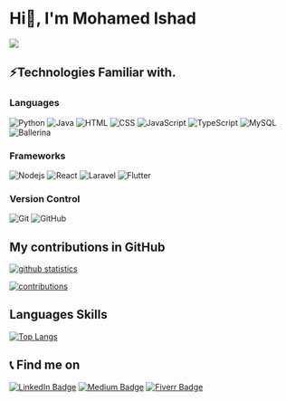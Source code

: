 # Hi👋, I'm Mohamed Ishad
![](https://komarev.com/ghpvc/?username=Ishad-M-I-M&style=for-the-badge)
## ⚡Technologies Familiar with.
### Languages
![Python](https://img.shields.io/badge/-python-white?style=for-the-badge&labelColor=000000&logo=python)
![Java](https://img.shields.io/badge/-java-white?style=for-the-badge&labelColor=000000&logo=java)
![HTML](https://img.shields.io/badge/-html-white?style=for-the-badge&labelColor=000000&logo=html5)
![CSS](https://img.shields.io/badge/-css-white?style=for-the-badge&labelColor=000000&logo=css3)
![JavaScript](https://img.shields.io/badge/-JavaScript-white?style=for-the-badge&labelColor=000000&logo=javascript)
![TypeScript](https://img.shields.io/badge/-TypeScript-white?style=for-the-badge&labelColor=000000&logo=typescript)
![MySQL](https://img.shields.io/badge/-MySQL-white?style=for-the-badge&labelColor=000000&logo=mysql)
![Ballerina](https://img.shields.io/badge/-Ballerina-white?style=for-the-badge&labelColor=000000&logo=ballerina)

### Frameworks
![Nodejs](https://img.shields.io/badge/-Nodejs-white?style=for-the-badge&labelColor=000000&logo=Node.js)
![React](https://img.shields.io/badge/-React-white?style=for-the-badge&labelColor=000000&logo=react)
![Laravel](https://img.shields.io/badge/-Laravel-white?style=for-the-badge&labelColor=000000&logo=laravel)
![Flutter](https://img.shields.io/badge/-Flutter-white?style=for-the-badge&labelColor=000000&logo=flutter)

### Version Control
![Git](https://img.shields.io/badge/-Git-white?style=for-the-badge&labelColor=000000&logo=git)
![GitHub](https://img.shields.io/badge/-GitHub-white?style=for-the-badge&labelColor=000000&logo=github)

## My contributions in GitHub
[![github statistics](https://github-readme-stats.vercel.app/api?username=Ishad-M-I-M&include_all_commits=true&count_private=true&show_icons=true)](https://github-readme-stats.vercel.app/api?username=Ishad-M-I-M&include_all_commits=true&count_private=true&show_icons=true)

[![contributions](https://github-readme-streak-stats.herokuapp.com/?user=Ishad-M-I-M)](https://github-readme-streak-stats.herokuapp.com/?user=Ishad-M-I-M)


## Languages Skills
[![Top Langs](https://cr-skills-chart-widget.azurewebsites.net/api/api?username=Ishad-M-I-M)](https://cr-skills-chart-widget.azurewebsites.net/api/api?username=IShad-M-I-M)

## 📞 Find me on
[![LinkedIn Badge](https://img.shields.io/badge/-Mohamed%20Ishad-yellow?style=square&labelColor=ffffff&logo=LinkedIn&logoColor=blue)](https://www.linkedin.com/in/mohamed-ishad-532b28198)
[![Medium Badge](https://img.shields.io/badge/-@ishadijaz-green?style=square&labelColor=ffffff&logo=Medium&logoColor=black)](https://medium.com/@ishadijaz)
[![Fiverr Badge](https://img.shields.io/badge/-mohamedishad-orange?style=square&labelColor=ffffff&logo=fiverr)](https://www.fiverr.com/mohamedishad)
